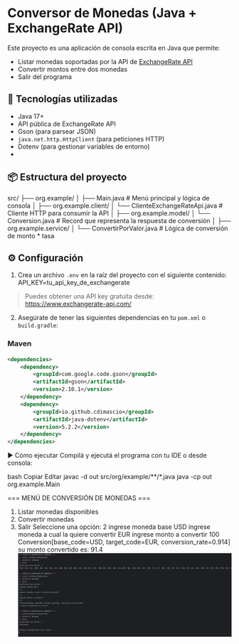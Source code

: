 # Conversor de Monedas (Java + ExchangeRate API)

Este proyecto es una aplicación de consola escrita en Java que permite:

- Listar monedas soportadas por la API de [ExchangeRate API](https://www.exchangerate-api.com/)
- Convertir montos entre dos monedas
- Salir del programa

## 🧰 Tecnologías utilizadas

- Java 17+
- API pública de ExchangeRate API
- Gson (para parsear JSON)
- `java.net.http.HttpClient` (para peticiones HTTP)
- Dotenv (para gestionar variables de entorno)
- 
## 📦 Estructura del proyecto

src/
├── org.example/
│ ├── Main.java # Menú principal y lógica de consola
│
├── org.example.client/
│ └── ClienteExchangeRateApi.java # Cliente HTTP para consumir la API
│
├── org.example.model/
│ └── Conversion.java # Record que representa la respuesta de conversión
│
├── org.example.service/
│ └── ConvertirPorValor.java # Lógica de conversión de monto * tasa


## ⚙️ Configuración

1. Crea un archivo `.env` en la raíz del proyecto con el siguiente contenido:
API_KEY=tu_api_key_de_exchangerate

> Puedes obtener una API key gratuita desde: https://www.exchangerate-api.com/

2. Asegúrate de tener las siguientes dependencias en tu `pom.xml` o `build.gradle`:

### Maven

```xml
<dependencies>
    <dependency>
        <groupId>com.google.code.gson</groupId>
        <artifactId>gson</artifactId>
        <version>2.10.1</version>
    </dependency>
    <dependency>
        <groupId>io.github.cdimascio</groupId>
        <artifactId>java-dotenv</artifactId>
        <version>5.2.2</version>
    </dependency>
</dependencies>
```

▶️ Cómo ejecutar
Compilá y ejecutá el programa con tu IDE o desde consola:

bash
Copiar
Editar
javac -d out src/org/example/**/*.java
java -cp out org.example.Main


=== MENÚ DE CONVERSIÓN DE MONEDAS ===
1. Listar monedas disponibles
2. Convertir monedas
3. Salir
Seleccione una opción: 2
ingrese moneda base
USD
ingrese moneda a cual la quiere convertir
EUR
ingrese monto a convertir
100
Conversion[base_code=USD, target_code=EUR, conversion_rate=0.914]
su monto convertido es: 91.4
![imagen de funcionamiento del programa](https://raw.githubusercontent.com/SantiagoPerezKay/conversor_de_monedas_curso_one_oracle/refs/heads/main/programa.jpg)
